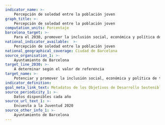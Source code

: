 ```yaml
---
indicator_name: >-
    Percepción de soledad entre la población joven
graph_title: >-
    Percepción de soledad entre la población joven
computation_units: Porcentaje
barcelona_target: >-
    Para el 2030, promover la inclusión social, económica y política de todas las personas
national_indicator_available:  >-
    Percepción de soledad entre la población joven
national_geographical_coverage: Ciudad de Barcelona 
source_organisation_1: >-
    Ayuntamiento de Barcelona
target_line_2030: >-
    A determinar según el valor de referencia
target_name: >-
    Potenciar y promover la inclusión social, económica y política de todas las personas, independientemente de su edad, sexo, discapacidad, raza, etnia, origen, religión, situación económica u otra condición
indicator_definition:
goal_meta_link_text: Metadatos de los Objetivos de Desarrollo Sostenible de las Naciones Unidas (pdf 894kB)
source_periodicity_1: >-
    Datos disponibles cada año
source_url_text_1: >-
    Encuesta a la Juventud 2020
source_other_info_1: >-
    Ayuntamiento de Barcelona
---
```

